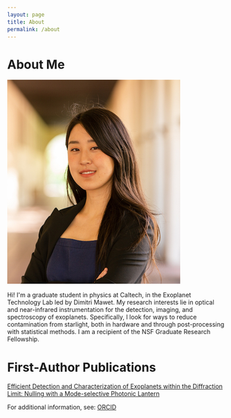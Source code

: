 ```yaml
---
layout: page
title: About
permalink: /about
---
```


# About Me

![](/assets/img/website_headshot.jpg)

Hi! I'm a graduate student in physics at Caltech, in the Exoplanet Technology Lab led by Dimitri Mawet. My research interests lie in optical and near-infrared instrumentation for the detection, imaging, and spectroscopy of exoplanets. Specifically, I look for ways to reduce contamination from starlight, both in hardware and through post-processing with statistical methods. I am a recipient of the NSF Graduate Research Fellowship.

# First-Author Publications

[Efficient Detection and Characterization of Exoplanets within the Diffraction Limit: Nulling with a Mode-selective Photonic Lantern](https://iopscience.iop.org/article/10.3847/1538-4357/ac9284)

For additional information, see: [ORCID](https://orcid.org/0000-0002-6171-9081)
